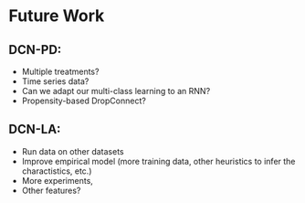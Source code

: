 # Future Work

## DCN-PD:
- Multiple treatments?
- Time series data? 
- Can we adapt our multi-class learning to an RNN? 
- Propensity-based DropConnect?

## DCN-LA:
- Run data on other datasets
- Improve empirical model (more training data, other heuristics to infer the charactistics, etc.)
- More experiments, 
- Other features? 

